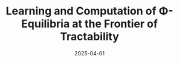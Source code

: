 ---
title: "Learning and Computation of Φ-Equilibria at the Frontier of Tractability"
collection: publications
# permalink: /publication/2023-08-19-The-Computational-Complexity-of-Single-Player-Imperfect-Recall-Games
# permalink: '/files/paper11.pdf' #../files/paper11.pdf #../files/preservinggametrafos.pdf #/files/paper1.pdf 
filelink: '/files/LearningPhiEQs.pdf' 
# excerpt: 'This paper is about the number 1. The number 2 is left for future work.'
date: 2025-04-01
authors: 'Brian Hu Zhang*, Ioannis Anagnostides*, Emanuel Tewolde, Ratip Emin Berker, Gabriele Farina, Vincent Conitzer, Tuomas Sandholm'
status: 'To appear in'
venue: 'ACM Conference on Economics and Computation 2025'
# distinction: '<b>Oral</b> (Top 4.6%)'
# award: '<i class="fas fa-award"></i> <b> Best Poster Award </b> (Competing with 674 posters)'
# paperurl: 'https://www.ijcai.org/proceedings/2023/321'
arxivurl:  'https://arxiv.org/abs/2502.18582'
#slidesurl: 'https://arxiv.org/abs/2111.00076'
# videourl: 'https://youtu.be/X7eEPIJ3dV8'
#citation: 'Your Name, You. (2009). &quot;Paper Title Number 1.&quot; <i>Journal 1</i>. 1(1).'
# image: '/images/dblpicon.png'

#<a href=" ../files/CV_Emanuel_Tewolde_26_04_23.pdf " target="_blank"  rel="noopener noreferrer">CV</a>, Bla bla, <a href=" ../files/paper1.pdf " target="_blank"  rel="noopener noreferrer">paper1</a>, Bla bla, <a href=" ../files/preservinggametrafos.pdf " target="_blank"  rel="noopener noreferrer">GEB23preprint</a> 
---
